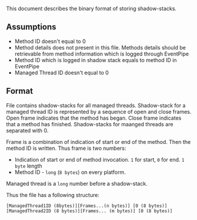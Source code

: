 This document describes the binary format of storing shadow-stacks.

## Assumptions

- Method ID doesn't equal to 0
- Method details does not present in this file. Methods details should be retrievable from method information which
  is logged through EventPipe
- Method ID which is logged in shadow stack equals to method ID in EventPipe
- Managed Thread ID doesn't equal to 0

## Format

File contains shadow-stacks for all managed threads. Shadow-stack for a managed thread ID is represented by
a sequence of open and close frames. Open frame indicates that the method has began. Close frame indicates that
a method has finished. Shadow-stacks for maanged threads are separated with 0.

Frame is a combination of indication of start or end of the method. Then the method ID is written. Thus frame
is two numbers:
- Indication of start or end of method invocation. `1` for start, `0` for end. `1 byte` length
- Method ID - `long` (`8 bytes`) on every platform.

Managed thread is a `long` number before a shadow-stack.

Thus the file has a following structure:

`[ManagedThread1ID (8bytes)][Frames...(n bytes)] [0 (8 bytes)] [ManagedThread2ID (8 bytes)][Frames... (m bytes)] [0 (8 bytes)]`
